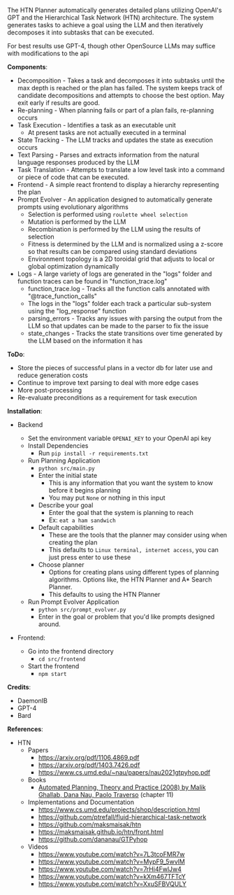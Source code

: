 The HTN Planner automatically generates detailed plans utilizing OpenAI's GPT
and the Hierarchical Task Network (HTN) architecture.
The system generates tasks to achieve a goal using the LLM and then iteratively
decomposes it into subtasks that can be executed.

For best results use GPT-4, though other OpenSource LLMs may suffice with modifications to the api

**Components**:
- Decomposition - Takes a task and decomposes it into subtasks until the max depth is reached or the plan has failed.
 The system keeps track of candidate decompositions and attempts to choose the best option. May exit early if results are good.
- Re-planning - When planning fails or part of a plan fails, re-planning occurs
- Task Execution - Identifies a task as an executable unit
  - At present tasks are not actually executed in a terminal
- State Tracking - The LLM tracks and updates the state as execution occurs
- Text Parsing - Parses and extracts information from the natural language responses produced by the LLM
- Task Translation - Attempts to translate a low level task into a command or piece of code that can be executed.
- Frontend - A simple react frontend to display a hierarchy representing the plan
- Prompt Evolver - An application designed to automatically generate prompts using evolutionary algorithms
  - Selection is performed using `roulette wheel selection`
  - Mutation is performed by the LLM
  - Recombination is performed by the LLM using the results of selection
  - Fitness is determined by the LLM and is normalized using a z-score so that results can be compared using standard deviations
  - Environment topology is a 2D toroidal grid that adjusts to local or global optimization dynamically
- Logs - A large variety of logs are generated in the "logs" folder and function traces can be found in "function_trace.log"
  - function_trace.log - Tracks all the function calls annotated with "@trace_function_calls"
  - The logs in the "logs" folder each track a particular sub-system using the "log_response" function
  - parsing_errors - Tracks any issues with parsing the output from the LLM so that updates can be made to the parser to fix the issue
  - state_changes - Tracks the state transitions over time generated by the LLM based on the information it has

**ToDo**:
- Store the pieces of successful plans in a vector db for later use and reduce generation costs
- Continue to improve text parsing to deal with more edge cases
- More post-processing
- Re-evaluate preconditions as a requirement for task execution

**Installation**:
- Backend
  - Set the environment variable `OPENAI_KEY` to your OpenAI api key
  - Install Dependencies
    - Run `pip install -r requirements.txt`
  - Run Planning Application
    - `python src/main.py`
    - Enter the initial state
      - This is any information that you want the system to know before it begins planning
      - You may put `None` or nothing in this input
    - Describe your goal
      - Enter the goal that the system is planning to reach
      - Ex: `eat a ham sandwich`
    - Default capabilities
      - These are the tools that the planner may consider using when creating the plan
      - This defaults to `Linux terminal, internet access`, you can just press enter to use these
    - Choose planner
      - Options for creating plans using different types of planning algorithms. Options like, the HTN Planner and A* Search Planner.
      - This defaults to using the HTN Planner
  - Run Prompt Evolver Application
    - `python src/prompt_evolver.py`
    - Enter in the goal or problem that you'd like prompts designed around.

- Frontend:
  - Go into the frontend directory
    - `cd src/frontend`
  - Start the frontend
    - `npm start`

**Credits**:
  - DaemonIB
  - GPT-4
  - Bard

**References**:
  - HTN
    - Papers
      - https://arxiv.org/pdf/1106.4869.pdf
      - https://arxiv.org/pdf/1403.7426.pdf
      - https://www.cs.umd.edu/~nau/papers/nau2021gtpyhop.pdf
    - Books
      - [Automated Planning, Theory and Practice (2008) by Malik Ghallab, Dana Nau, Paolo Traverso](https://www.google.com/books/edition/Automated_Planning/eCj3cKC_3ikC?hl=en&gbpv=0) (chapter 11)
    - Implementations and Documentation
      - https://www.cs.umd.edu/projects/shop/description.html
      - https://github.com/ptrefall/fluid-hierarchical-task-network
      - https://github.com/maksmaisak/htn
      - https://maksmaisak.github.io/htn/front.html
      - https://github.com/dananau/GTPyhop
    - Videos
      - https://www.youtube.com/watch?v=7L3tcoFMR7w
      - https://www.youtube.com/watch?v=MypF9_5wvlM
      - https://www.youtube.com/watch?v=7rHi4FwlJw4
      - https://www.youtube.com/watch?v=kXm467TFTcY
      - https://www.youtube.com/watch?v=XxuSFBVQULY